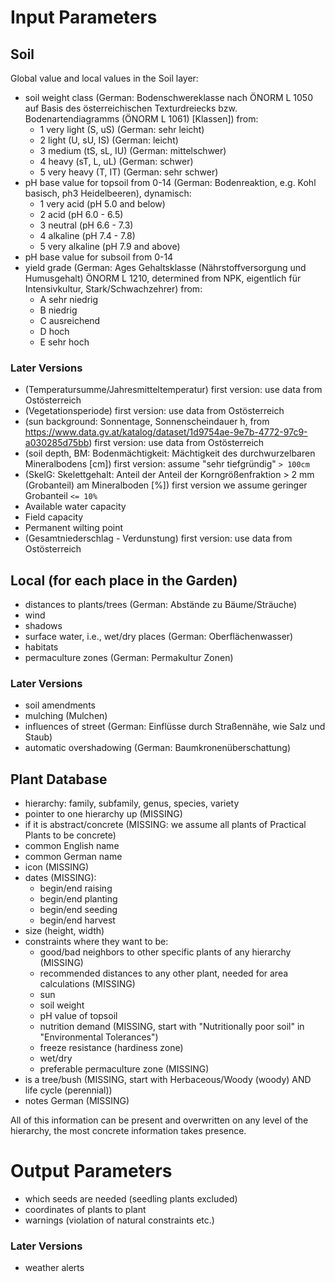 # Input Parameters

## Soil

Global value and local values in the Soil layer:

- soil weight class (German: Bodenschwereklasse nach ÖNORM L 1050 auf Basis des österreichischen Texturdreiecks bzw. Bodenartendiagramms (ÖNORM L 1061) [Klassen])
  from:
  - 1 very light (S, uS) (German: sehr leicht)
  - 2 light (U, sU, IS) (German: leicht)
  - 3 medium (tS, sL, IU) (German: mittelschwer)
  - 4 heavy (sT, L, uL) (German: schwer)
  - 5 very heavy (T, IT) (German: sehr schwer)
- pH base value for topsoil from 0-14
  (German: Bodenreaktion, e.g. Kohl basisch, ph3 Heidelbeeren), dynamisch:
  - 1 very acid (pH 5.0 and below)
  - 2 acid (pH 6.0 - 6.5)
  - 3 neutral (pH 6.6 - 7.3)
  - 4 alkaline (pH 7.4 - 7.8)
  - 5 very alkaline (pH 7.9 and above)
- pH base value for subsoil from 0-14
- yield grade (German: Ages Gehaltsklasse (Nährstoffversorgung und Humusgehalt) ÖNORM L 1210, determined from NPK, eigentlich für Intensivkultur, Stark/Schwachzehrer)
  from:
  - A sehr niedrig
  - B niedrig
  - C ausreichend
  - D hoch
  - E sehr hoch

### Later Versions

- (Temperatursumme/Jahresmitteltemperatur)
  first version: use data from Ostösterreich
- (Vegetationsperiode)
  first version: use data from Ostösterreich
- (sun background: Sonnentage, Sonnenscheindauer h, from https://www.data.gv.at/katalog/dataset/1d9754ae-9e7b-4772-97c9-a030285d75bb)
  first version: use data from Ostösterreich
- (soil depth, BM: Bodenmächtigkeit: Mächtigkeit des durchwurzelbaren Mineralbodens [cm])
  first version: assume "sehr tiefgründig" `> 100cm`
- (SkelG: Skelettgehalt: Anteil der Anteil der Korngrößenfraktion > 2 mm (Grobanteil) am Mineralboden [%])
  first version we assume geringer Grobanteil `<= 10%`
- Available water capacity
- Field capacity
- Permanent wilting point
- (Gesamtniederschlag - Verdunstung)
  first version: use data from Ostösterreich

## Local (for each place in the Garden)

- distances to plants/trees (German: Abstände zu Bäume/Sträuche)
- wind
- shadows
- surface water, i.e., wet/dry places (German: Oberflächenwasser)
- habitats
- permaculture zones (German: Permakultur Zonen)

### Later Versions

- soil amendments
- mulching (Mulchen)
- influences of street (German: Einflüsse durch Straßennähe, wie Salz und Staub)
- automatic overshadowing (German: Baumkronenüberschattung)

## Plant Database

- hierarchy: family, subfamily, genus, species, variety
- pointer to one hierarchy up (MISSING)
- if it is abstract/concrete (MISSING: we assume all plants of Practical Plants to be concrete)
- common English name
- common German name
- icon (MISSING)
- dates (MISSING):
  - begin/end raising
  - begin/end planting
  - begin/end seeding
  - begin/end harvest
- size (height, width)
- constraints where they want to be:
  - good/bad neighbors to other specific plants of any hierarchy (MISSING)
  - recommended distances to any other plant, needed for area calculations (MISSING)
  - sun
  - soil weight
  - pH value of topsoil
  - nutrition demand (MISSING, start with "Nutritionally poor soil" in "Environmental Tolerances")
  - freeze resistance (hardiness zone)
  - wet/dry
  - preferable permaculture zone (MISSING)
- is a tree/bush (MISSING, start with Herbaceous/Woody (woody) AND life cycle (perennial))
- notes German (MISSING)

All of this information can be present and overwritten on any level of the hierarchy, the most concrete information takes presence.

# Output Parameters

- which seeds are needed (seedling plants excluded)
- coordinates of plants to plant
- warnings (violation of natural constraints etc.)

### Later Versions

- weather alerts
